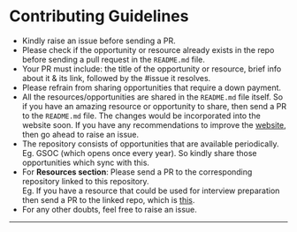 # Contributing Guidelines

- Kindly raise an issue before sending a PR.
- Please check if the opportunity or resource already exists in the repo before sending a pull request in the ```README.md``` file. 
- Your PR must include: the title of the opportunity or resource, brief info about it & its link, followed by the #issue it resolves. 
- Please refrain from sharing opportunities that require a down payment. 
- All the resources/opportunities are shared in the ```README.md``` file itself. So if you have an amazing resource or opportunity to share, then send a PR to the ```README.md``` file. The changes would be incorporated into the website soon. If you have any recommendations to improve the [website](https://one4all.netlify.app/), then go ahead to raise an issue.  
- The repository consists of opportunities that are available periodically. Eg. GSOC (which opens once every year). So kindly share those opportunities which sync with this.  
- For **Resources section**: Please send a PR to the corresponding repository linked to this repository. <br>
  Eg. If you have a resource that could be used for interview preparation then send a PR to the linked repo, which is [this](https://github.com/Uncodedtech/Interviewprep). 
- For any other doubts, feel free to raise an issue. 


------------------------------------
